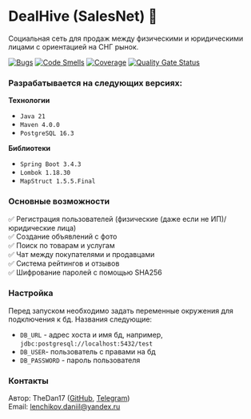 # DealHive (SalesNet) 🐝

Социальная сеть для продаж между физическими и юридическими лицами с ориентацией на СНГ рынок.

[![Bugs](https://sonarcloud.io/api/project_badges/measure?project=TheDan17_SalesNet&metric=bugs)](https://sonarcloud.io/summary/new_code?id=TheDan17_SalesNet)
[![Code Smells](https://sonarcloud.io/api/project_badges/measure?project=TheDan17_SalesNet&metric=code_smells)](https://sonarcloud.io/summary/new_code?id=TheDan17_SalesNet)
[![Coverage](https://sonarcloud.io/api/project_badges/measure?project=TheDan17_SalesNet&metric=coverage)](https://sonarcloud.io/summary/new_code?id=TheDan17_SalesNet)
[![Quality Gate Status](https://sonarcloud.io/api/project_badges/measure?project=TheDan17_SalesNet&metric=alert_status)](https://sonarcloud.io/summary/new_code?id=TheDan17_SalesNet)

### Разрабатывается на следующих версиях:

**Технологии**
- `Java 21`
- `Maven 4.0.0`
- `PostgreSQL 16.3`

**Библиотеки**
- `Spring Boot 3.4.3`
- `Lombok 1.18.30`
- `MapStruct 1.5.5.Final`

### Основные возможности
✅ Регистрация пользователей (физические (даже если не ИП)/юридические лица)
\
✅ Создание объявлений с фото
\
✅ Поиск по товарам и услугам
\
✅ Чат между покупателями и продавцами
\
✅ Система рейтингов и отзывов
\
✅ Шифрование паролей с помощью SHA256

### Настройка
Перед запуском необходимо задать переменные окружения для подключения к бд.
Названия следующие:
- `DB_URL` - адрес хоста и имя бд, например, `jdbc:postgresql://localhost:5432/test`
- `DB_USER`- пользователь с правами на бд
- `DB_PASSWORD` - пароль пользователя

### Контакты
Автор: TheDan17 ([GitHub](https://github.com/TheDan17), [Telegram](https://t.me/thedan17))
\
Email: lenchikov.daniil@yandex.ru
